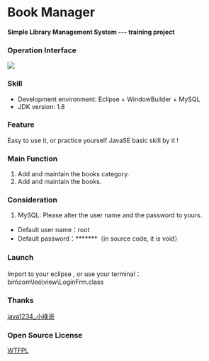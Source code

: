 # Book Manager
**Simple Library Management System --- training project**

### Operation Interface
![](others/UI.png)

### Skill
* Development environment: Eclipse + WindowBuilder + MySQL
* JDK version: 1.8

### Feature
Easy to use it, or practice yourself JavaSE basic skill by it !

### Main Function
1. Add and maintain the books category.
2. Add and maintain the books.

### Consideration
1. MySQL: Please alter the user name and the password to yours.
* Default user name：root
* Default password：*******（in source code, it is void）

### Launch
Import to your eclipse , or use your terminal：bin\com\leo\view\LoginFrm.class

### Thanks
[java1234_小峰哥](http://www.java1234.com/)

### Open Source License
[WTFPL](http://www.wtfpl.net/about/)
